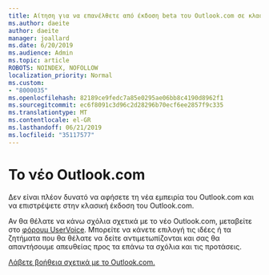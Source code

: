 ```yaml
---
title: Αίτηση για να επανέλθετε από έκδοση beta του Outlook.com σε κλασική Outlook.com
ms.author: daeite
author: daeite
manager: joallard
ms.date: 6/20/2019
ms.audience: Admin
ms.topic: article
ROBOTS: NOINDEX, NOFOLLOW
localization_priority: Normal
ms.custom:
- "8000035"
ms.openlocfilehash: 82189ce9fedc7a85e0295ae06bb8c4190d8962f1
ms.sourcegitcommit: ec6f8091c3d96c2d28296b70ecf6ee2857f9c335
ms.translationtype: MT
ms.contentlocale: el-GR
ms.lasthandoff: 06/21/2019
ms.locfileid: "35117577"
---
```

# <a name="the-new-outlookcom"></a>Το νέο Outlook.com

Δεν είναι πλέον δυνατό να αφήσετε τη νέα εμπειρία του Outlook.com και να επιστρέψετε στην κλασική έκδοση του Outlook.com.

Αν θα θέλατε να κάνω σχόλια σχετικά με το νέο Outlook.com, μεταβείτε στο [φόρουμ UserVoice](https://go.microsoft.com/fwlink/p/?linkid=851599). Μπορείτε να κάνετε επιλογή τις ιδέες ή τα ζητήματα που θα θέλατε να δείτε αντιμετωπίζονται και σας θα απαντήσουμε απευθείας προς τα επάνω τα σχόλια και τις προτάσεις.

[Λάβετε βοήθεια σχετικά με το Outlook.com.](https://support.office.com/article/40676ad0-c831-45ac-a023-5be633be798d?wt.mc_id=Office_Outlook_com_Alchemy)